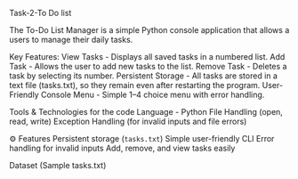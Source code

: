  Task-2-To Do list

The To-Do List Manager is a simple Python console application that allows a users to manage their daily tasks.

Key Features:
 View Tasks - Displays all saved tasks in a numbered list.
 Add Task - Allows the user to add new tasks to the list.
 Remove Task - Deletes a task by selecting its number.
 Persistent Storage - All tasks are stored in a text file (tasks.txt), so they remain even after restarting the program.
 User-Friendly Console Menu - Simple 1–4 choice menu with error handling.

Tools & Technologies for the code
 Language - Python 
 File Handling (open, read, write)
 Exception Handling (for invalid inputs and file errors)

 ⚙️ Features
 Persistent storage (`tasks.txt`)
 Simple user-friendly CLI
 Error handling for invalid inputs
 Add, remove, and view tasks easily

Dataset (Sample tasks.txt)
